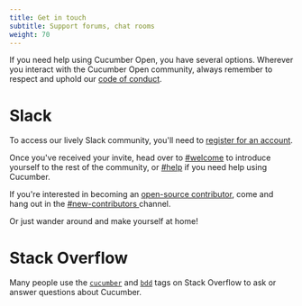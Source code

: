 ```yaml
---
title: Get in touch
subtitle: Support forums, chat rooms
weight: 70
---
```


If you need help using Cucumber Open, you have several options.
Wherever you interact with the Cucumber Open community, always remember to respect and uphold our [code of conduct](https://github.com/cucumber/cucumber/blob/master/CODE_OF_CONDUCT.md).

# Slack

To access our lively Slack community, you'll need to [register for an account](https://communityinviter.com/apps/cucumberbdd/docs-page).

Once you've received your invite, head over to [#welcome](https://cucumberbdd.slack.com/messages/C5WD8SA21) to introduce yourself to the rest of the community, or [#help](https://cucumberbdd.slack.com/messages/C60TKS3SL/) if you need help using Cucumber.

If you're interested in becoming an [open-source contributor](https://cucumber.io/docs/community/new-contributors/), come and hang out in the [#new-contributors ](https://cucumberbdd.slack.com/archives/C028E2TBDJQ) channel.

Or just wander around and make yourself at home!

# Stack Overflow

Many people use the [`cucumber`](https://stackoverflow.com/questions/tagged/cucumber) and [`bdd`](https://stackoverflow.com/questions/tagged/bdd) tags on Stack Overflow to ask or answer questions about Cucumber.
